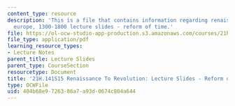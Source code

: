 ```yaml
---
content_type: resource
description: 'This is a file that contains information regarding renaissance to revolution:
  europe, 1300-1800 lecture slides - reform of time.'
file: https://ol-ocw-studio-app-production.s3.amazonaws.com/courses/21h-141-renaissance-to-revolution-europe-1300-1800-spring-2015/404b68e9726386a7a93d0674c804a644_MIT21H_141S15_FrenchReform.pdf
file_type: application/pdf
learning_resource_types:
- Lecture Notes
parent_title: Lecture Slides
parent_type: CourseSection
resourcetype: Document
title: '21H.141S15 Renaissance To Revolution: Lecture Slides - Reform of Time'
type: OCWFile
uid: 404b68e9-7263-86a7-a93d-0674c804a644
---
```

